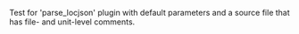 Test for 'parse_locjson' plugin with default parameters
and a source file that has file- and unit-level comments.

